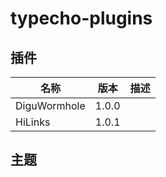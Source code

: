 # typecho-plugins

## 插件

| 名称         | 版本  | 描述 |
| ------------ | ----- | ---- |
| DiguWormhole | 1.0.0 |      |
| HiLinks      | 1.0.1 |      |

## 主题